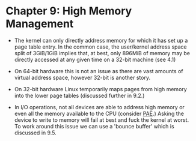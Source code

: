 # Chapter 9: High Memory Management

* The kernel can only directly address memory for which it has set up a page
  table entry. In the common case, the user/kernel address space split of
  3GiB/1GiB implies that, at best, only 896MiB of memory may be directly
  accessed at any given time on a 32-bit machine (see 4.1)

* On 64-bit hardware this is not an issue as there are vast amounts of virtual
  address space, however 32-bit is another story.

* On 32-bit hardware Linux temporarily maps pages from high memory into the
  lower page tables (discussed further in 9.2.)

* In I/O operations, not all devices are able to address high memory or even all
  the memory available to the CPU (consider [PAE][pae].) Asking the device to
  write to memory will fail at best and fuck the kernel at worst. To work around
  this issue we can use a 'bounce buffer' which is discussed in 9.5.

[pae]:https://en.wikipedia.org/wiki/Physical_Address_Extension
